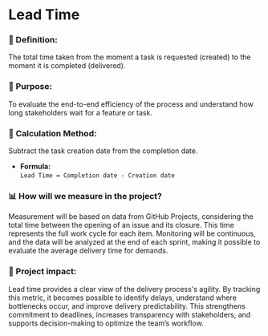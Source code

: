 # Lead Time

### 🧾 Definition:

The total time taken from the moment a task is requested (created) to the moment it is completed (delivered).

### 🎯 Purpose:

To evaluate the end-to-end efficiency of the process and understand how long stakeholders wait for a feature or task.

### 🧮 Calculation Method:

Subtract the task creation date from the completion date.  
- **Formula:**  
`Lead Time = Completion date - Creation date`

### 📊 How will we measure in the project?

Measurement will be based on data from GitHub Projects, considering the total time between the opening of an issue and its closure. This time represents the full work cycle for each item. Monitoring will be continuous, and the data will be analyzed at the end of each sprint, making it possible to evaluate the average delivery time for demands.

### 🌟 Project impact:

Lead time provides a clear view of the delivery process's agility. By tracking this metric, it becomes possible to identify delays, understand where bottlenecks occur, and improve delivery predictability. This strengthens commitment to deadlines, increases transparency with stakeholders, and supports decision-making to optimize the team’s workflow.
